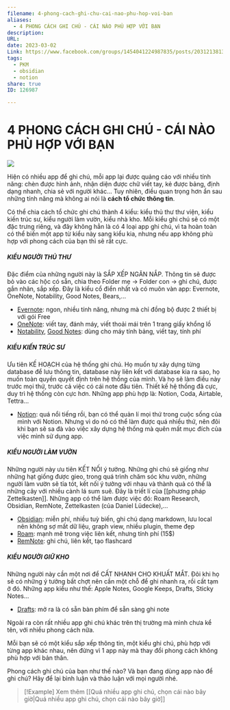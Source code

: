 ```yaml
---
filename: 4-phong-cach-ghi-chu-cai-nao-phu-hop-voi-ban
aliases:
  - 4 PHONG CÁCH GHI CHÚ - CÁI NÀO PHÙ HỢP VỚI BẠN
description: 
URL: 
date: 2023-03-02
Link: https://www.facebook.com/groups/1454041224987835/posts/2031213813937237/
tags:
  - PKM
  - obsidian
  - notion
share: true
ID: 126987

---
```

# 4 PHONG CÁCH GHI CHÚ - CÁI NÀO PHÙ HỢP VỚI BẠN

![](https://i.imgur.com/mVLvWIc.jpg)


Hiện có nhiều app để ghi chú, mỗi app lại được quảng cáo với nhiều tính năng: chèn được hình ảnh, nhận diện được chữ viết tay, kẻ được bảng, định dạng nhanh, chia sẻ với người khác... Tuy nhiên, điều quan trọng hơn ẩn sau những tính năng mà không ai nói là **cách tổ chức thông tin**.

Có thể chia cách tổ chức ghi chú thành 4 kiểu: kiểu thủ thư thư viện, kiểu kiến trúc sư, kiểu người làm vườn, kiểu nhà kho. Mỗi kiểu ghi chú sẽ có một đặc trưng riêng, và đây không hẳn là có 4 loại app ghi chú, vì ta hoàn toàn có thể biến một app từ kiểu này sang kiểu kia, nhưng nếu app không phù hợp với phong cách của bạn thì sẽ rất cực.

##### KIỂU NGƯỜI THỦ THƯ

Đặc điểm của những người này là SẮP XẾP NGĂN NẮP. Thông tin sẽ được bỏ vào các hộc có sẵn, chia theo Folder mẹ -> Folder con -> ghi chú, được gắn nhãn, sắp xếp. Đây là kiểu cổ điển nhất và có muôn vàn app: Evernote, OneNote, Notability, Good Notes, Bears,...

- [Evernote](https://evernote.com/): ngon, nhiều tính năng, nhưng mà chỉ đồng bộ được 2 thiết bị với gói Free
- [OneNote](https://www.onenote.com/): viết tay, đánh máy, viết thoải mái trên 1 trang giấy khổng lồ
- [Notability](https://www.gingerlabs.com/), [Good Notes](https://www.goodnotes.com/): dùng cho máy tính bảng, viết tay, tính phí


##### KIỂU KIẾN TRÚC SƯ

Ưu tiên KẾ HOẠCH của hệ thống ghi chú. Họ muốn tự xây dựng từng database để lưu thông tin, database này liên kết với database kia ra sao, họ muốn toàn quyền quyết định trên hệ thống của mình. Và họ sẽ làm điều này trước mọi thứ, trước cả việc có cái note đầu tiên. Thiết kế hệ thống đã cực, duy trì hệ thống còn cực hơn. Những app phù hợp là: Notion, Coda, Airtable, Tettra...

- [Notion](https://www.notion.so/): quá nổi tiếng rồi, bạn có thể quản lí mọi thứ trong cuộc sống của mình với Notion. Nhưng vì do nó có thể làm được quá nhiều thứ, nên đôi khi bạn sẽ sa đà vào việc xây dựng hệ thống mà quên mất mục đích của việc mình sử dụng app.


##### KIỂU NGƯỜI LÀM VƯỜN

Những người này ưu tiên KẾT NỐI ý tưởng. Những ghi chú sẽ giống như những hạt giống được gieo, trong quá trình chăm sóc khu vườn, những người làm vườn sẽ tỉa tót, kết nối ý tưởng với nhau và thành quả có thể là những cây với nhiều cành lá sum suê. Đây là triết lí của [[phương pháp Zettelkasten]]. Những app có thể làm được việc đó: Roam Research, Obsidian, RemNote, Zettelkasten (của Daniel Lüdecke),...

- [Obsidian](https://obsidian.md/): miễn phí, nhiều tuỳ biến, ghi chú dạng markdown, lưu local nên không sợ mất dữ liệu, graph view, nhiều plugin, theme đẹp
- [Roam](https://roamresearch.com/): mạnh mẽ trong việc liên kết, nhưng tính phí (15$)
- [RemNote](https://www.remnote.com/): ghi chú, liên kết, tạo flashcard

##### KIỂU NGƯỜI GIỮ KHO

Những người này cần một nơi để CẤT NHANH CHO KHUẤT MẮT. Đôi khi họ sẽ có những ý tưởng bất chợt nên cần một chỗ để ghi nhanh ra, rồi cất tạm ở đó. Những app kiểu như thế: Apple Notes, Google Keeps, Drafts, Sticky Notes...

- [Drafts](https://getdrafts.com/): mở ra là có sẵn bàn phím để sẵn sàng ghi note

Ngoài ra còn rất nhiều app ghi chú khác trên thị trường mà mình chưa kể tên, với nhiều phong cách nữa.

Mỗi bạn sẽ có một kiểu sắp xếp thông tin, một kiểu ghi chú, phù hợp với từng app khác nhau, nên đừng vì 1 app này mà thay đổi phong cách không phù hợp với bản thân.

Phong cách ghi chú của bạn như thế nào? Và bạn đang dùng app nào để ghi chú? Hãy để lại bình luận và thảo luận với mọi người nhé.


> [!Example] Xem thêm
> [[Quá nhiều app ghi chú, chọn cái nào bây giờ|Quá nhiều app ghi chú, chọn cái nào bây giờ]]